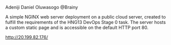 Adeniji Daniel Oluwasogo
@Brainy



 A simple NGINX web server deployment on a public cloud server, created to fulfill the requirements of the HNG13 DevOps Stage 0 task. 
 The server hosts a custom static page and is accessible on the default HTTP port 80.

  http://20.199.82.176/

